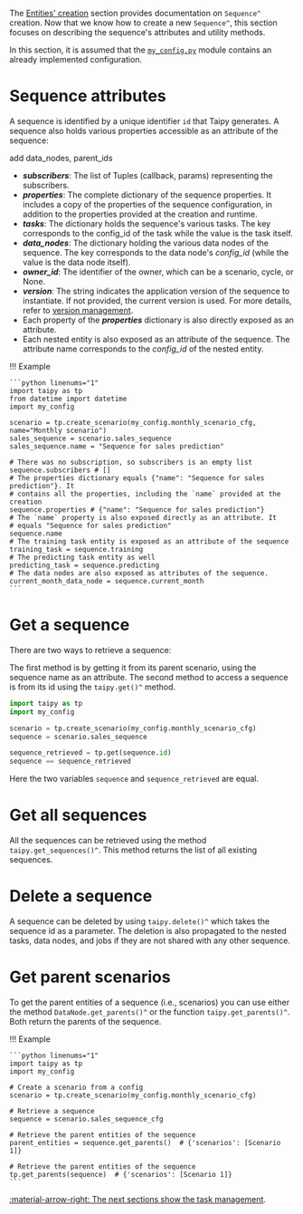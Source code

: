 The [Entities' creation](scenario-creation.md) section provides documentation on `Sequence^` creation. Now
that we know how to create a new `Sequence^`, this section focuses on describing the sequence's attributes
and utility methods.

In this section, it is assumed that the <a href="./code_example/my_config.py" download>`my_config.py`</a>
module contains an already implemented configuration.

# Sequence attributes

A sequence is identified by a unique identifier `id` that Taipy generates. A sequence also holds
various properties accessible as an attribute of the sequence:

add data_nodes, parent_ids

- _**subscribers**_: The list of Tuples (callback, params) representing the subscribers.
- _**properties**_: The complete dictionary of the sequence properties. It includes a copy of the properties of
  the sequence configuration, in addition to the properties provided at the creation and runtime.
- _**tasks**_: The dictionary holds the sequence's various tasks. The key corresponds to the config_id of the
  task while the value is the task itself.
- _**data_nodes**_: The dictionary holding the various data nodes of the sequence. The key corresponds to the
    data node's _config_id_ (while the value is the data node itself).
- _**owner_id**_: The identifier of the owner, which can be a scenario, cycle, or None.
- _**version**_: The string indicates the application version of the sequence to instantiate. If not provided,
  the current version is used. For more details, refer to [version management](../versioning/index.md).
- Each property of the _**properties**_ dictionary is also directly exposed as an attribute.
- Each nested entity is also exposed as an attribute of the sequence. The attribute name corresponds to the
  *config_id* of the nested entity.

!!! Example

    ```python linenums="1"
    import taipy as tp
    from datetime import datetime
    import my_config

    scenario = tp.create_scenario(my_config.monthly_scenario_cfg, name="Monthly scenario")
    sales_sequence = scenario.sales_sequence
    sales_sequence.name = "Sequence for sales prediction"

    # There was no subscription, so subscribers is an empty list
    sequence.subscribers # []
    # The properties dictionary equals {"name": "Sequence for sales prediction"}. It
    # contains all the properties, including the `name` provided at the creation
    sequence.properties # {"name": "Sequence for sales prediction"}
    # The `name` property is also exposed directly as an attribute. It
    # equals "Sequence for sales prediction"
    sequence.name
    # The training task entity is exposed as an attribute of the sequence
    training_task = sequence.training
    # The predicting task entity as well
    predicting_task = sequence.predicting
    # The data nodes are also exposed as attributes of the sequence.
    current_month_data_node = sequence.current_month
    ```

# Get a sequence

There are two ways to retrieve a sequence:

The first method is by getting it from its parent scenario, using the sequence name as an attribute.
The second method to access a sequence is from its id using the `taipy.get()^` method.

```python linenums="1"
import taipy as tp
import my_config

scenario = tp.create_scenario(my_config.monthly_scenario_cfg)
sequence = scenario.sales_sequence

sequence_retrieved = tp.get(sequence.id)
sequence == sequence_retrieved
```

Here the two variables `sequence` and `sequence_retrieved` are equal.

# Get all sequences

All the sequences can be retrieved using the method `taipy.get_sequences()^`. This method returns the list of all
existing sequences.

# Delete a sequence

A sequence can be deleted by using `taipy.delete()^` which takes the sequence id as a parameter. The deletion is
also propagated to the nested tasks, data nodes, and jobs if they are not shared with any other sequence.

# Get parent scenarios

To get the parent entities of a sequence (i.e., scenarios) you can use either the method `DataNode.get_parents()^` or
the function
`taipy.get_parents()^`. Both return the parents of the sequence.

!!! Example

    ```python linenums="1"
    import taipy as tp
    import my_config

    # Create a scenario from a config
    scenario = tp.create_scenario(my_config.monthly_scenario_cfg)

    # Retrieve a sequence
    sequence = scenario.sales_sequence_cfg

    # Retrieve the parent entities of the sequence
    parent_entities = sequence.get_parents()  # {'scenarios': [Scenario 1]}

    # Retrieve the parent entities of the sequence
    tp.get_parents(sequence)  # {'scenarios': [Scenario 1]}
    ```

[:material-arrow-right: The next sections show the task management](task-mgt.md).
